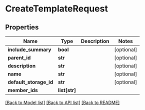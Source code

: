 # CreateTemplateRequest

## Properties
Name | Type | Description | Notes
------------ | ------------- | ------------- | -------------
**include_summary** | **bool** |  | [optional] 
**parent_id** | **str** |  | [optional] 
**description** | **str** |  | [optional] 
**name** | **str** |  | [optional] 
**default_storage_id** | **str** |  | [optional] 
**member_ids** | **list[str]** |  | 

[[Back to Model list]](../README.md#documentation-for-models) [[Back to API list]](../README.md#documentation-for-api-endpoints) [[Back to README]](../README.md)


